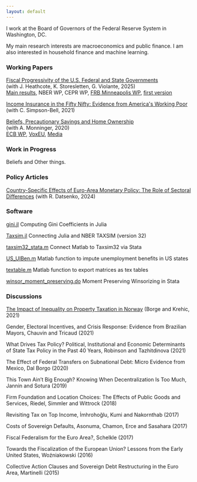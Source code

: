 ```yaml
---
layout: default
---
```


I work at the Board of Governors of the Federal Reserve System in Washington, DC.

My main research interests are macroeconomics and public finance. I am also interested in household finance and machine learning.


### Working Papers

[Fiscal Progressivity of the U.S. Federal and State Governments](/files/FHSV_Dec17_2024.pdf) <br>
(with J. Heathcote, K. Storesletten, G. Violante, 2025) <br>
[Main results](https://github.com/jo-fleck/federal_state_progressivity), NBER WP, CEPR WP, [FRB Minneapolis WP](https://www.minneapolisfed.org/research/staff-reports/fiscal-progressivity-of-the-us-federal-and-state-governments), [first version](/files/FHSV_Sept_2021.pdf) 

[Income Insurance in the Fifty Nifty: Evidence from America's Working Poor](/files/us_insurance.pdf) <br>
(with C. Simpson-Bell, 2021)

[Beliefs, Precautionary Savings and Home Ownership](/files/culture_assets.pdf)  <br>
(with A. Monninger, 2020) <br>
[ECB WP](https://www.ecb.europa.eu/pub/pdf/scpwps/ecb.wp2457~f88451401b.en.pdf), [VoxEU](https://cepr.org/voxeu/columns/how-portfolios-vary-across-europe-role-beliefs-social-and-communal-insurance), [Media](https://www.finanzen.ch/nachrichten/aktien/studie-deutsche-vertrauen-bei-hauskauf-nicht-auf-hilfe-des-staats-1029530211)


### Work in Progress

Beliefs and Other things.


### Policy Articles

[Country-Specific Effects of Euro-Area Monetary Policy: The Role of Sectoral Differences](https://www.federalreserve.gov/econres/notes/feds-notes/country-specific-effects-of-euro-area-monetary-policy-the-role-of-sectoral-differences-20241112.html) (with R. Datsenko, 2024)


### Software

[gini.jl](https://github.com/jo-fleck/gini_julia) Computing Gini Coefficients in Julia

[Taxsim.jl](https://github.com/jo-fleck/Taxsim.jl) Connecting Julia and NBER TAXSIM (version 32)

[taxsim32_stata.m](https://github.com/jo-fleck/Matlab_Taxsim32_Stata) Connect Matlab to Taxsim32 via Stata

[US_UIBen.m](https://github.com/jo-fleck/US_UIBen) Matlab function to impute unemployment benefits in US states

[textable.m](https://github.com/jo-fleck/textable) Matlab function to export matrices as tex tables

[winsor_moment_preserving.do](https://github.com/jo-fleck/moment_preserving_winsor) Moment Preserving Winsorizing in Stata


### Discussions

[The Impact of Inequality on Property Taxation in Norway](/files/Borge_Krehic_discussion_JFleck.pdf) (Borge and Krehic, 2021)

Gender, Electoral Incentives, and Crisis Response: Evidence from Brazilian Mayors, Chauvin and Tricaud (2021)

What Drives Tax Policy? Political, Institutional and Economic Determinants of State Tax Policy in the Past 40 Years, Robinson and Tazhitdinova (2021)

The Effect of Federal Transfers on Subnational Debt: Micro Evidence from Mexico, Dal Borgo (2020)

This Town Ain’t Big Enough? Knowing When Decentralization Is Too Much, Jannin and Sotura (2019)

Firm Foundation and Location Choices: The Effects of Public Goods and Services, Riedel, Simmler and Wittrock (2018)

Revisiting Tax on Top Income, İmhrohoğlu, Kumi and Nakornthab (2017)

Costs of Sovereign Defaults, Asonuma, Chamon, Erce and Sasahara (2017)

Fiscal Federalism for the Euro Area?, Schelkle​ (2017)

Towards the Fiscalization of the European Union? Lessons from the Early United States, Woźniakowski (2016)

Collective Action Clauses and Sovereign Debt Restructuring in the Euro Area, Martinelli (2015)

